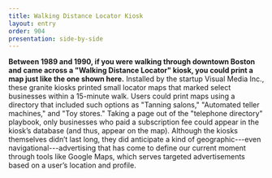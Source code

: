```yaml
---
title: Walking Distance Locator Kiosk
layout: entry
order: 904
presentation: side-by-side
---
```


**Between 1989 and 1990, if you were walking through downtown Boston and came across a "Walking Distance Locator" kiosk, you could print a map just like the one shown here.** Installed by the startup Visual Media Inc., these granite kiosks printed small locator maps that marked select businesses within a 15-minute walk. Users could print maps using a directory that included such options as "Tanning salons," "Automated teller machines," and "Toy stores." Taking a page out of the "telephone directory" playbook, only businesses who paid a subscription fee could appear in the kiosk’s database (and thus, appear on the map). Although the kiosks themselves didn’t last long, they did anticipate a kind of geographic---even navigational---advertising that has come to define our current moment through tools like Google Maps, which serves targeted advertisements based on a user’s location and profile.